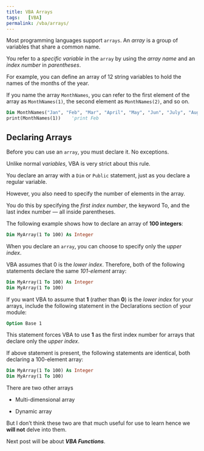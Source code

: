 ```yaml
---
title: VBA Arrays
tags:   [VBA]
permalink: /vba/arrays/
---
```


Most programming languages support `arrays`. An *array* is a group of variables that share a common name. 

You refer to a *specific variable* in the `array` by using the *array name* and an *index number* in *parentheses*. 

For example, you can define an array of 12 string variables to hold the names of the months of the year. 

If you name the array `MonthNames`, you can refer to the first element of the array as `MonthNames(1)`, the second element as `MonthNames(2)`, and so on. 

```vb
Dim MonthNames("Jan", "Feb", "Mar", "April", "May", "Jun", "July", "Aug", "Sep", "Oct", "Nov", "Dec") As string
print(MonthNames(1))    'print Feb
```

## Declaring Arrays

Before you can use an `array`, you must declare it. No exceptions. 

Unlike normal *variables*, VBA is very strict about this rule. 

You declare an array with a `Dim` or `Public` statement, just as you declare a regular variable. 

However, you also need to specify the number of elements in the array. 

You do this by specifying the *first index number*, the keyword To, and the last index number — all inside parentheses. 

The following example shows how to declare an array of **100 integers**: 

```vb
Dim MyArray(1 To 100) As Integer
```

When you declare an `array`, you can choose to specify only the *upper index*. 

VBA assumes that 0 is the *lower index*. Therefore, both of the following statements declare the same *101-element* array: 

```vb
Dim MyArray(1 To 100) As Integer
Dim MyArray(1 To 100)
```

If you want VBA to assume that **1** (rather than **0**) is the *lower index* for your arrays, include the following statement in the Declarations section of your module: 

```vb
Option Base 1
```

This statement forces VBA to use **1** as the first index number for arrays that declare only the *upper index*. 

If above statement is present, the following statements are identical, both declaring a 100-element array: 

```vb
Dim MyArray(1 To 100) As Integer
Dim MyArray(1 To 100)
```

There are two other arrays

* Multi-dimensional array

* Dynamic array

But I don’t think these two are that much useful for use to learn hence we **will not** delve into them.

Next post will be about ***VBA Functions***.

